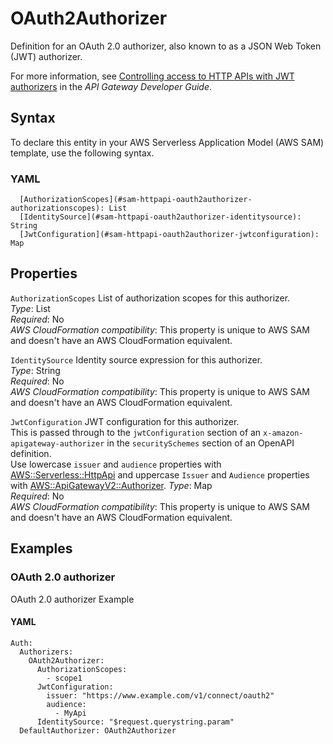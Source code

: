 # OAuth2Authorizer<a name="sam-property-httpapi-oauth2authorizer"></a>

Definition for an OAuth 2\.0 authorizer, also known to as a JSON Web Token \(JWT\) authorizer\.

For more information, see [Controlling access to HTTP APIs with JWT authorizers](https://docs.aws.amazon.com/apigateway/latest/developerguide/http-api-jwt-authorizer.html) in the *API Gateway Developer Guide*\.

## Syntax<a name="sam-property-httpapi-oauth2authorizer-syntax"></a>

To declare this entity in your AWS Serverless Application Model \(AWS SAM\) template, use the following syntax\.

### YAML<a name="sam-property-httpapi-oauth2authorizer-syntax.yaml"></a>

```
  [AuthorizationScopes](#sam-httpapi-oauth2authorizer-authorizationscopes): List
  [IdentitySource](#sam-httpapi-oauth2authorizer-identitysource): String
  [JwtConfiguration](#sam-httpapi-oauth2authorizer-jwtconfiguration): Map
```

## Properties<a name="sam-property-httpapi-oauth2authorizer-properties"></a>

 `AuthorizationScopes`   <a name="sam-httpapi-oauth2authorizer-authorizationscopes"></a>
List of authorization scopes for this authorizer\.  
*Type*: List  
*Required*: No  
*AWS CloudFormation compatibility*: This property is unique to AWS SAM and doesn't have an AWS CloudFormation equivalent\.

 `IdentitySource`   <a name="sam-httpapi-oauth2authorizer-identitysource"></a>
Identity source expression for this authorizer\.  
*Type*: String  
*Required*: No  
*AWS CloudFormation compatibility*: This property is unique to AWS SAM and doesn't have an AWS CloudFormation equivalent\.

 `JwtConfiguration`   <a name="sam-httpapi-oauth2authorizer-jwtconfiguration"></a>
JWT configuration for this authorizer\.  
This is passed through to the `jwtConfiguration` section of an `x-amazon-apigateway-authorizer` in the `securitySchemes` section of an OpenAPI definition\.  
Use lowercase `issuer` and `audience` properties with [AWS::Serverless::HttpApi](sam-resource-httpapi.md) and uppercase `Issuer` and `Audience` properties with [AWS::ApiGatewayV2::Authorizer](https://docs.aws.amazon.com/AWSCloudFormation/latest/UserGuide/aws-properties-apigatewayv2-authorizer-jwtconfiguration.html)\.
*Type*: Map  
*Required*: No  
*AWS CloudFormation compatibility*: This property is unique to AWS SAM and doesn't have an AWS CloudFormation equivalent\.

## Examples<a name="sam-property-httpapi-oauth2authorizer--examples"></a>

### OAuth 2\.0 authorizer<a name="sam-property-httpapi-oauth2authorizer--examples--oauth-2.0-authorizer"></a>

OAuth 2\.0 authorizer Example

#### YAML<a name="sam-property-httpapi-oauth2authorizer--examples--oauth-2.0-authorizer--yaml"></a>

```
Auth:
  Authorizers:
    OAuth2Authorizer:
      AuthorizationScopes:
        - scope1
      JwtConfiguration:
        issuer: "https://www.example.com/v1/connect/oauth2"
        audience:
          - MyApi
      IdentitySource: "$request.querystring.param"
  DefaultAuthorizer: OAuth2Authorizer
```